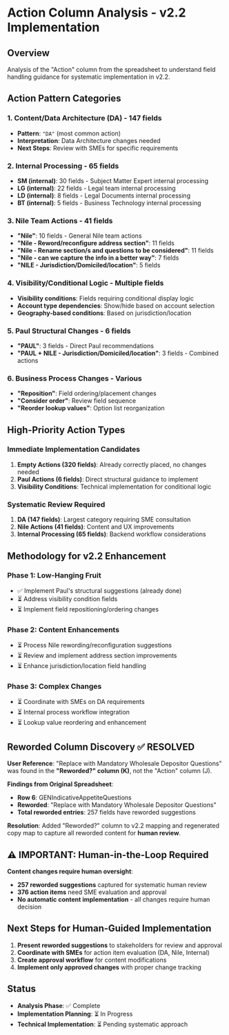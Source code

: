 # Action Column Analysis - v2.2 Implementation

## Overview
Analysis of the "Action" column from the spreadsheet to understand field handling guidance for systematic implementation in v2.2.

## Action Pattern Categories

### 1. Content/Data Architecture (DA) - 147 fields
- **Pattern**: `"DA"` (most common action)
- **Interpretation**: Data Architecture changes needed
- **Next Steps**: Review with SMEs for specific requirements

### 2. Internal Processing - 65 fields
- **SM (internal)**: 30 fields - Subject Matter Expert internal processing
- **LG (internal)**: 22 fields - Legal team internal processing  
- **LD (internal)**: 8 fields - Legal Documents internal processing
- **BT (internal)**: 5 fields - Business Technology internal processing

### 3. Nile Team Actions - 41 fields
- **"Nile"**: 10 fields - General Nile team actions
- **"Nile - Reword/reconfigure address section"**: 11 fields
- **"Nile - Rename section/s and questions to be considered"**: 11 fields
- **"Nile - can we capture the info in a better way"**: 7 fields
- **"NILE - Jurisdiction/Domiciled/location"**: 5 fields

### 4. Visibility/Conditional Logic - Multiple fields
- **Visibility conditions**: Fields requiring conditional display logic
- **Account type dependencies**: Show/hide based on account selection
- **Geography-based conditions**: Based on jurisdiction/location

### 5. Paul Structural Changes - 6 fields
- **"PAUL"**: 3 fields - Direct Paul recommendations
- **"PAUL + NILE - Jurisdiction/Domiciled/location"**: 3 fields - Combined actions

### 6. Business Process Changes - Various
- **"Reposition"**: Field ordering/placement changes
- **"Consider order"**: Review field sequence
- **"Reorder lookup values"**: Option list reorganization

## High-Priority Action Types

### Immediate Implementation Candidates
1. **Empty Actions (320 fields)**: Already correctly placed, no changes needed
2. **Paul Actions (6 fields)**: Direct structural guidance to implement
3. **Visibility Conditions**: Technical implementation for conditional logic

### Systematic Review Required
1. **DA (147 fields)**: Largest category requiring SME consultation
2. **Nile Actions (41 fields)**: Content and UX improvements
3. **Internal Processing (65 fields)**: Backend workflow considerations

## Methodology for v2.2 Enhancement

### Phase 1: Low-Hanging Fruit
- ✅ Implement Paul's structural suggestions (already done)
- ⏳ Address visibility condition fields
- ⏳ Implement field repositioning/ordering changes

### Phase 2: Content Enhancements  
- ⏳ Process Nile rewording/reconfiguration suggestions
- ⏳ Review and implement address section improvements
- ⏳ Enhance jurisdiction/location field handling

### Phase 3: Complex Changes
- ⏳ Coordinate with SMEs on DA requirements
- ⏳ Internal process workflow integration
- ⏳ Lookup value reordering and enhancement

## Reworded Column Discovery ✅ RESOLVED
**User Reference**: "Replace with Mandatory Wholesale Depositor Questions" was found in the **"Reworded?" column (K)**, not the "Action" column (J).

**Findings from Original Spreadsheet**:
- **Row 6**: GENIndicativeAppetiteQuestions 
- **Reworded**: "Replace with Mandatory Wholesale Depositor Questions"
- **Total reworded entries**: 257 fields have reworded suggestions

**Resolution**: Added "Reworded?" column to v2.2 mapping and regenerated copy map to capture all reworded content for **human review**.

## ⚠️ IMPORTANT: Human-in-the-Loop Required
**Content changes require human oversight**:
- **257 reworded suggestions** captured for systematic human review
- **376 action items** need SME evaluation and approval
- **No automatic content implementation** - all changes require human decision

## Next Steps for **Human-Guided** Implementation
1. **Present reworded suggestions** to stakeholders for review and approval
2. **Coordinate with SMEs** for action item evaluation (DA, Nile, Internal)
3. **Create approval workflow** for content modifications
4. **Implement only approved changes** with proper change tracking

## Status
- **Analysis Phase**: ✅ Complete
- **Implementation Planning**: ⏳ In Progress
- **Technical Implementation**: ⏳ Pending systematic approach